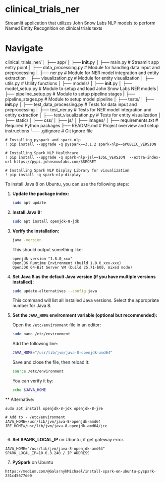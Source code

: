 # clinical_trials_ner
Streamlit application that utilizes John Snow Labs NLP models to perform Named Entity Recognition on clinical trials texts
# Navigate
clinical_trials_ner/
│
├── app/
│   ├── __init__.py
│   ├── main.py                # Streamlit app entry point
│   ├── data_processing.py     # Module for handling data input and preprocessing
│   ├── ner.py                 # Module for NER model integration and entity extraction
│   ├── visualization.py       # Module for entity visualization
│   ├── utils.py               # Utility functions
│
├── models/
│   ├── __init__.py
│   ├── model_setup.py         # Module to setup and load John Snow Labs NER models
|   ├── pipeline_setup.py      # Module to setup pipeline stages
|   ├── pipeline_stages.py     # Module to setup model pipeline
│
├── tests/
│   ├── __init__.py
│   ├── test_data_processing.py # Tests for data input and preprocessing
│   ├── test_ner.py             # Tests for NER model integration and entity extraction
│   ├── test_visualization.py   # Tests for entity visualization
│
├── static/
│   ├── css/
│   ├── js/
│   ├── images/
│
├── requirements.txt           # Required Python packages
├── README.md                  # Project overview and setup instructions
└── .gitignore                 # Git ignore file


```
# Installing pyspark and spark-nlp
! pip install --upgrade -q pyspark==3.1.2 spark-nlp==$PUBLIC_VERSION

# Installing Spark NLP Healthcare
! pip install --upgrade -q spark-nlp-jsl==$JSL_VERSION  --extra-index-url https://pypi.johnsnowlabs.com/$SECRET

# Installing Spark NLP Display Library for visualization
! pip install -q spark-nlp-display
```

To install Java 8 on Ubuntu, you can use the following steps:

1. **Update the package index:**
   ```bash
   sudo apt update
   ```

2. **Install Java 8:**
   ```bash
   sudo apt install openjdk-8-jdk
   ```

3. **Verify the installation:**
   ```bash
   java -version
   ```

   This should output something like:
   ```
   openjdk version "1.8.0_xxx"
   OpenJDK Runtime Environment (build 1.8.0_xxx-xxx)
   OpenJDK 64-Bit Server VM (build 25.71-b00, mixed mode)
   ```

4. **Set Java 8 as the default Java version (if you have multiple versions installed):**
   ```bash
   sudo update-alternatives --config java
   ```

   This command will list all installed Java versions. Select the appropriate number for Java 8.

5. **Set the `JAVA_HOME` environment variable (optional but recommended):**

   Open the `/etc/environment` file in an editor:
   ```bash
   sudo nano /etc/environment
   ```

   Add the following line:
   ```bash
   JAVA_HOME="/usr/lib/jvm/java-8-openjdk-amd64"
   ```

   Save and close the file, then reload it:
   ```bash
   source /etc/environment
   ```

   You can verify it by:
   ```bash
   echo $JAVA_HOME
   ```
** Alternative:
```
sudo apt install openjdk-8-jdk openjdk-8-jre

# Add to - /etc/environment
JAVA_HOME=/usr/lib/jvm/java-8-openjdk-amd64
JRE_HOME=/usr/lib/jvm/java-8-openjdk-amd64/jre


```
6. **Set SPARK_LOCAL_IP** on Ubuntu, if get gateway error.
```
JAVA_HOME="/usr/lib/jvm/java-8-openjdk-amd64"
SPARK_LOCAL_IP=10.0.3.240 / IP ADDRESS
```

7. **PySpark** on Ubuntu
```
https://medium.com/@GalarnykMichael/install-spark-on-ubuntu-pyspark-231c45677de0
```
